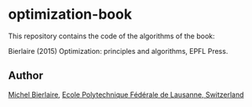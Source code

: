 # optimization-book

This repository contains the code of the algorithms of the book:

Bierlaire (2015) Optimization: principles and algorithms, EPFL Press.

## Author

[Michel Bierlaire](https://people.epfl.ch/michel.bierlaire), [Ecole Polytechnique Fédérale de Lausanne, Switzerland](https://www.epfl.ch)